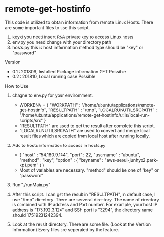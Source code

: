 # remote-get-hostinfo

This code is utilized to obtain information from remote Linux Hosts. 
There are some important files to use this script.

1. key.d
   you need insert RSA private key to access Linux hosts
2. env.py
   you need change with your directory path
3. hosts.py
   this is host imformation
   method type should be "key" or "password"


Version 
  - 0.1 : 201809, Installed Package information GET Possible
  - 0.2 : 201810, Local running case Possible 

How to Use

1. chagne to env.py for your enviromment.
   - WORKENV = {
        "WORKPATH" : "/home/ubuntu/applications/remote-get-hostinfo",
        "RESULTPATH" : "/tmp",
        "LOCALRUNUTILSRCPATH" : "/home/ubuntu/applications/remote-get-hostinfo/utils/local-run-scripts/src"
     }
   - "RESULTPATH" are used to get the result after complete this script.
   - "LOCALRUNUTILSRCPATH" are used to convert and merge local result files which are copied from local host after running locally.

2. Add to hosts information to access in hosts.py
   - {
   "host" : "54.180.9.144",
   "port" : 22,
   "username" : "ubuntu",
   "method" : "key",
   "option" : {
      "keyname" : "aws-seoul-junhyo2.park-kp1.pem"
   }
   }
   - Most of variables are necessary. "method" should be one of "key" or "password"
   
3. Run "./runMain.py"

4. After this script. I can get the result in "RESULTPATH", In default case, I use "/tmp" directory.
   There are serveral directory. The name of directory is combined with IP address and Port number. For example, 
   your host IP address is "175.192.3.124" and SSH port is "3294", the directory name should 17519231242394.

5. Look at the reuslt directory.
   There are some file. (Look at the Version Information) Every files are seperated by the feature.
   


